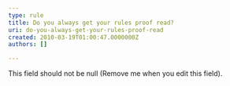 ```yaml
---
type: rule
title: Do you always get your rules proof read?
uri: do-you-always-get-your-rules-proof-read
created: 2010-03-19T01:00:47.0000000Z
authors: []

---
```


 This field should not be null (Remove me when you edit this field). 
